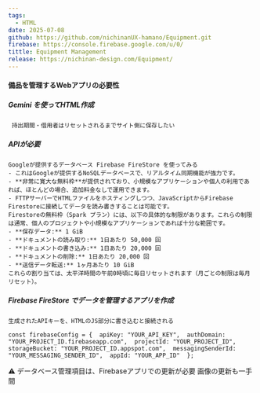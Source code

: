 ```yaml
---
tags:
  - HTML
date: 2025-07-08
github: https://github.com/nichinanUX-hamano/Equipment.git
firebase: https://console.firebase.google.com/u/0/
tittle: Equipment Management
release: https://nichinan-design.com/Equipment/
---
```

#### 備品を管理するWebアプリの必要性

##### Gemini を使ってHTML作成
	 持出期間・借用者はリセットされるまでサイト側に保存したい

##### APIが必要
	Googleが提供するデータベース Firebase FireStore を使ってみる
	- これはGoogleが提供するNoSQLデータベースで、リアルタイム同期機能が強力です。
	- **非常に寛大な無料枠**が提供されており、小規模なアプリケーションや個人の利用であれば、ほとんどの場合、追加料金なしで運用できます。
	- FTTPサーバーでHTMLファイルをホスティングしつつ、JavaScriptからFirebase Firestoreに接続してデータを読み書きすることは可能です。
	Firestoreの無料枠（Spark プラン）には、以下の具体的な制限があります。これらの制限は通常、個人のプロジェクトや小規模なアプリケーションであれば十分な範囲です。
	- **保存データ:** 1 GiB
	- **ドキュメントの読み取り:** 1日あたり 50,000 回
	- **ドキュメントの書き込み:** 1日あたり 20,000 回
	- **ドキュメントの削除:** 1日あたり 20,000 回
	- **送信データ転送:** 1ヶ月あたり 10 GiB
	これらの割り当ては、太平洋時間の午前0時頃に毎日リセットされます（月ごとの制限は毎月リセット）。

##### Firebase FireStore でデータを管理するアプリを作成
	生成されたAPIキーを、HTMLのJS部分に書き込むと接続される

`const firebaseConfig = { 
	apiKey: "YOUR_API_KEY", 
	authDomain: "YOUR_PROJECT_ID.firebaseapp.com", 
	projectId: "YOUR_PROJECT_ID", 
	storageBucket: "YOUR_PROJECT_ID.appspot.com", 
	messagingSenderId: "YOUR_MESSAGING_SENDER_ID", 
	appId: "YOUR_APP_ID" 
	};`

⚠️ データベース管理項目は、Firebaseアプリでの更新が必要
	画像の更新も一手間